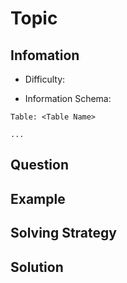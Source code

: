 # Topic

## Infomation

* Difficulty: <Difficulty>

* Information Schema:

```
Table: <Table Name>

...
```

## Question

## Example

## Solving Strategy

## Solution
